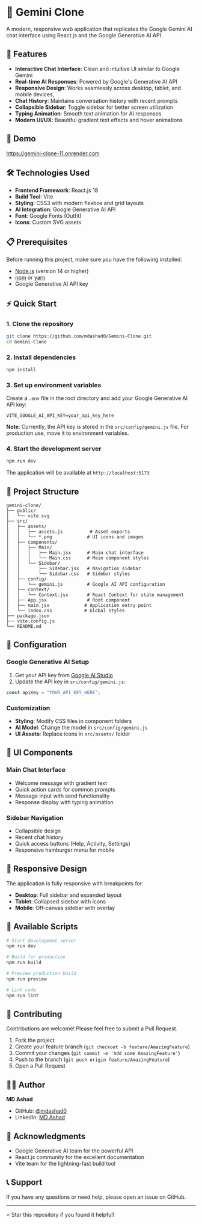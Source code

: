 # 🤖 Gemini Clone

A modern, responsive web application that replicates the Google Gemini AI chat interface using React.js and the Google Generative AI API.

## 🌟 Features

- **Interactive Chat Interface**: Clean and intuitive UI similar to Google Gemini
- **Real-time AI Responses**: Powered by Google's Generative AI API
- **Responsive Design**: Works seamlessly across desktop, tablet, and mobile devices,
- **Chat History**: Maintains conversation history with recent prompts
- **Collapsible Sidebar**: Toggle sidebar for better screen utilization
- **Typing Animation**: Smooth text animation for AI responses
- **Modern UI/UX**: Beautiful gradient text effects and hover animations

## 🚀 Demo

https://gemini-clone-11.onrender.com

## 🛠️ Technologies Used

- **Frontend Framework**: React.js 18
- **Build Tool**: Vite
- **Styling**: CSS3 with modern flexbox and grid layouts
- **AI Integration**: Google Generative AI API
- **Font**: Google Fonts (Outfit)
- **Icons**: Custom SVG assets

## 📋 Prerequisites

Before running this project, make sure you have the following installed:

- [Node.js](https://nodejs.org/) (version 14 or higher)
- [npm](https://www.npmjs.com/) or [yarn](https://yarnpkg.com/)
- Google Generative AI API key

## ⚡ Quick Start

### 1. Clone the repository

```bash
git clone https://github.com/mdashad0/Gemini-Clone.git
cd Gemini-Clone
```

### 2. Install dependencies

```bash
npm install
```

### 3. Set up environment variables

Create a `.env` file in the root directory and add your Google Generative AI API key:

```env
VITE_GOOGLE_AI_API_KEY=your_api_key_here
```

**Note**: Currently, the API key is stored in the `src/config/gemini.js` file. For production use, move it to environment variables.

### 4. Start the development server

```bash
npm run dev
```

The application will be available at `http://localhost:5173`

## 📁 Project Structure

```
gemini-clone/
├── public/
│   └── vite.svg
├── src/
│   ├── assets/
│   │   ├── assets.js          # Asset exports
│   │   └── *.png             # UI icons and images
│   ├── components/
│   │   ├── Main/
│   │   │   ├── Main.jsx      # Main chat interface
│   │   │   └── Main.css      # Main component styles
│   │   └── Sidebar/
│   │       ├── Sidebar.jsx   # Navigation sidebar
│   │       └── Sidebar.css   # Sidebar styles
│   ├── config/
│   │   └── gemini.js         # Google AI API configuration
│   ├── context/
│   │   └── Context.jsx       # React Context for state management
│   ├── App.jsx               # Root component
│   ├── main.jsx             # Application entry point
│   └── index.css            # Global styles
├── package.json
├── vite.config.js
└── README.md
```

## 🔧 Configuration

### Google Generative AI Setup

1. Get your API key from [Google AI Studio](https://aistudio.google.com/app/apikey)
2. Update the API key in `src/config/gemini.js`:

```javascript
const apiKey = "YOUR_API_KEY_HERE";
```

### Customization

- **Styling**: Modify CSS files in component folders
- **AI Model**: Change the model in `src/config/gemini.js`
- **UI Assets**: Replace icons in `src/assets/` folder

## 🎨 UI Components

### Main Chat Interface
- Welcome message with gradient text
- Quick action cards for common prompts
- Message input with send functionality
- Response display with typing animation

### Sidebar Navigation
- Collapsible design
- Recent chat history
- Quick access buttons (Help, Activity, Settings)
- Responsive hamburger menu for mobile

## 📱 Responsive Design

The application is fully responsive with breakpoints for:
- **Desktop**: Full sidebar and expanded layout
- **Tablet**: Collapsed sidebar with icons
- **Mobile**: Off-canvas sidebar with overlay

## 🧪 Available Scripts

```bash
# Start development server
npm run dev

# Build for production
npm run build

# Preview production build
npm run preview

# Lint code
npm run lint
```

## 🤝 Contributing

Contributions are welcome! Please feel free to submit a Pull Request.

1. Fork the project
2. Create your feature branch (`git checkout -b feature/AmazingFeature`)
3. Commit your changes (`git commit -m 'Add some AmazingFeature'`)
4. Push to the branch (`git push origin feature/AmazingFeature`)
5. Open a Pull Request


## 👨‍💻 Author

**MD Ashad**
- GitHub: [@mdashad0](https://github.com/mdashad0)
- LinkedIn: [MD Ashad](https://linkedin.com/in/mdashad0)

## 🙏 Acknowledgments

- Google Generative AI team for the powerful API
- React.js community for the excellent documentation
- Vite team for the lightning-fast build tool

## 📞 Support

If you have any questions or need help, please open an issue on GitHub.

---

⭐ Star this repository if you found it helpful!
